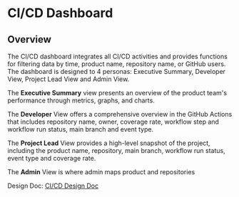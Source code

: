 # CI/CD Dashboard

## Overview

The CI/CD dashboard integrates all CI/CD activities and provides functions for filtering data by time, product name, repository name, or GitHub users. The dashboard is designed to 4 personas: Executive Summary, Developer View, Project Lead View and Admin View.

The **Executive Summary** view presents an overview of the product team's performance through metrics, graphs, and charts.

The **Developer** View offers a comprehensive overview in the GitHub Actions that includes repository name, owner, coverage rate, workflow step and workflow run status, main branch and event type.

The **Project Lead** View provides a high-level snapshot of the project, including the product name, repository, main branch, workflow run status, event type and coverage rate.

The **Admin** View is where admin maps product and repositories

Design Doc: [CI/CD Design Doc](https://equinixjira.atlassian.net/wiki/spaces/~7120201faa0f7e5d6f4ac485128a490f67e998/pages/145726999124/CI+CD+Dashboard+Design+Document)

